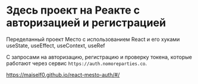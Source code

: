# Здесь проект на Реакте с авторизацией и регистрацией

Переделанный проект Место с использованием React и его хуками useState, useEffect, useContext, useRef

С запросами на авторизацию, регистрацию и проверку токена, которые работают через сервис `https://auth.nomoreparties.co`.

https://maiself0.github.io/react-mesto-auth/#/
